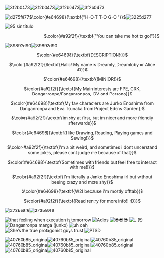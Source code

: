 ![3f2b0473](https://github.com/user-attachments/assets/aa6e1969-eda2-401d-8d65-aa58de0a7561)![3f2b0473](https://github.com/user-attachments/assets/aa6e1969-eda2-401d-8d65-aa58de0a7561)![3f2b0473](https://github.com/user-attachments/assets/aa6e1969-eda2-401d-8d65-aa58de0a7561)![3f2b0473](https://github.com/user-attachments/assets/aa6e1969-eda2-401d-8d65-aa58de0a7561)


![d275f877](https://github.com/user-attachments/assets/3f30175c-f4a1-4fc2-a718-57a438e2c8cf)$\color{#e64698}{\textbf{"H-O-T  T-O  G-O!"}}$![3225d277](https://github.com/user-attachments/assets/96efe7ee-5080-4476-b2ad-6888cae249d6)

![95 sin título](https://github.com/user-attachments/assets/33543c73-e734-484e-a7fb-59917a0f5afe)

<p align="right">$\color{#a92f2f}{\textbf{"You can take me hot to go!"}}$

![89892d90](https://github.com/user-attachments/assets/af4944da-d176-4b41-8959-5556731c8008)![89892d90](https://github.com/user-attachments/assets/af4944da-d176-4b41-8959-5556731c8008)

<p align="center">$\color{#e64698}{\textbf{DESCRIPTION!:}}$

<p align="center">$\color{#a92f2f}{\textbf{Hallo! My name is Dreamly, Dreamloby or Alice :D}}$

<p align="center">$\color{#e64698}{\textbf{!MINIOR!}}$
  
<p align="center">$\color{#a92f2f}{\textbf{My Main interests are FPE, CRK, Danganronpa/Fanganronpas, IDV and Persona}}$

<p align="center">$\color{#e64698}{\textbf{My fav characters are Junko Enoshima from Danganronpa and Eva Tsunaka from Project Edens Garden}}$

<p align="center">$\color{#a92f2f}{\textbf{Im shy at first, but im nicer and more friendly afterwards}}$

<p align="center">$\color{#e64698}{\textbf{I like Drawing, Reading, Playing games and Sewing!}}$

<p align="center">$\color{#a92f2f}{\textbf{I'm a bit weird, and sometimes i dont understand some jokes, please dont judge me because of that}}$

<p align="center">$\color{#e64698}{\textbf{Sometimes with friends but feel free to interact with me!!}}$

<p align="center">$\color{#a92f2f}{\textbf{I'm literally a Junko Enoshima irl but without beeing crazy and more shy}}$

<p align="center">$\color{#e64698}{\textbf{W2I because i'm mostly offtab}}$

<p align="center">$\color{#a92f2f}{\textbf{Read rentry for more info!! :D}}$

![273b59f6](https://github.com/user-attachments/assets/d93ef6b6-fe24-4e53-94b1-39dff31d10c2)![273b59f6](https://github.com/user-attachments/assets/d93ef6b6-fe24-4e53-94b1-39dff31d10c2)

![that feeling when execution is tomorrow](https://github.com/user-attachments/assets/604fe368-fa47-4765-a5ad-28d52a553a53)
![Adios](https://github.com/user-attachments/assets/7681d28b-34c4-4ca7-802c-dd6cdc449d9a)
![😎😎😎](https://github.com/user-attachments/assets/50043f28-703c-4c7f-a526-cc577c773b0e)
![_ (5)](https://github.com/user-attachments/assets/716e2b32-66ef-4121-8c10-d7a2a64f4c39)
![Danganronpa manga (junko)](https://github.com/user-attachments/assets/fe63a9eb-2f6c-4464-9d30-498c404d43a4)
![uh oah](https://github.com/user-attachments/assets/271dcb48-6e02-4bfa-b9c9-4ebc47cc6ce4)
![She’s the true protagonist guys trust](https://github.com/user-attachments/assets/fe762e75-e811-4a51-a676-a05fd1e3ec16)
![PTSD](https://github.com/user-attachments/assets/9241e3c4-f295-4f0c-9372-e742d91f0b85)


![40760b85_original](https://github.com/user-attachments/assets/a6493602-c544-4c40-b964-56fa4c1867bd)![40760b85_original](https://github.com/user-attachments/assets/a6493602-c544-4c40-b964-56fa4c1867bd)![40760b85_original](https://github.com/user-attachments/assets/a6493602-c544-4c40-b964-56fa4c1867bd)![40760b85_original](https://github.com/user-attachments/assets/a6493602-c544-4c40-b964-56fa4c1867bd)![40760b85_original](https://github.com/user-attachments/assets/a6493602-c544-4c40-b964-56fa4c1867bd)![40760b85_original](https://github.com/user-attachments/assets/a6493602-c544-4c40-b964-56fa4c1867bd)![40760b85_original](https://github.com/user-attachments/assets/a6493602-c544-4c40-b964-56fa4c1867bd)![40760b85_original](https://github.com/user-attachments/assets/a6493602-c544-4c40-b964-56fa4c1867bd)
